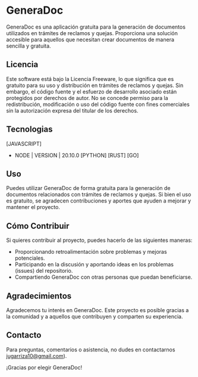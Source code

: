 # GeneraDoc

GeneraDoc es una aplicación gratuita para la generación de documentos utilizados en trámites de reclamos y quejas. Proporciona una solución accesible para aquellos que necesitan crear documentos de manera sencilla y gratuita.

## Licencia

Este software está bajo la Licencia Freeware, lo que significa que es gratuito para su uso y distribución en trámites de reclamos y quejas. Sin embargo, el código fuente y el esfuerzo de desarrollo asociado están protegidos por derechos de autor. No se concede permiso para la redistribución, modificación o uso del código fuente con fines comerciales sin la autorización expresa del titular de los derechos.

## Tecnologias
[JAVASCRIPT]
-  NODE     | VERSION | 20.10.0
[PYTHON]
[RUST]
[GO]

## Uso

Puedes utilizar GeneraDoc de forma gratuita para la generación de documentos relacionados con trámites de reclamos y quejas. Si bien el uso es gratuito, se agradecen contribuciones y aportes que ayuden a mejorar y mantener el proyecto.

## Cómo Contribuir

Si quieres contribuir al proyecto, puedes hacerlo de las siguientes maneras:
- Proporcionando retroalimentación sobre problemas y mejoras potenciales.
- Participando en la discusión y aportando ideas en los problemas (issues) del repositorio.
- Compartiendo GeneraDoc con otras personas que puedan beneficiarse.

## Agradecimientos

Agradecemos tu interés en GeneraDoc. Este proyecto es posible gracias a la comunidad y a aquellos que contribuyen y comparten su experiencia.

## Contacto

Para preguntas, comentarios o asistencia, no dudes en contactarnos jugarriza10@gmail.com).

¡Gracias por elegir GeneraDoc!